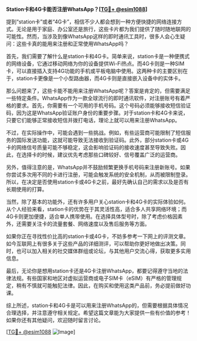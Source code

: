 **Station卡和4G卡能否注册WhatsApp？[[TG💪+ @esim1088](https://t.me/s/esim1088)]**

提到“station卡”或者“4G卡”，相信不少人都会想到一种方便快捷的网络连接方式。无论是用于家庭、办公室还是旅行，这些卡片都为我们提供了随时随地联网的可能性。然而，当涉及到像WhatsApp这样的即时通讯工具时，很多人会心生疑问：这些卡真的能用来注册和正常使用WhatsApp吗？

首先，我们需要了解什么是station卡和4G卡。简单来说，station卡是一种便携式的网络设备，它通过移动网络为你的设备提供Wi-Fi热点。而4G卡则是一种SIM卡，可以直接插入支持4G功能的手机或平板电脑中使用。这两种卡的主要区别在于，station卡更像是一个小型路由器，而4G卡则是直接嵌入设备中的实体卡。

那么问题来了，这些卡能不能用来注册WhatsApp呢？答案是肯定的，但需要满足一些特定条件。WhatsApp作为一款全球流行的即时通讯软件，对注册账号有着严格的要求。首先，你需要有一个可用的手机号码。这个号码必须能够接收短信验证码，因为这是WhatsApp验证账户身份的重要步骤。对于station卡和4G卡来说，只要它们能够正常接收短信并拨打电话，理论上就可以用来注册WhatsApp。

不过，在实际操作中，可能会遇到一些挑战。例如，有些运营商可能限制了短信服务的国际发送功能，这就可能导致无法接收到验证码。此外，部分station卡或4G卡的网络信号质量可能不够稳定，这会影响验证码的接收速度甚至导致失败。因此，在选择卡的时候，建议优先考虑那些口碑较好、信号覆盖广泛的运营商。

另外，值得注意的是，WhatsApp并不鼓励频繁更换手机号码来注册新账号。如果你尝试多次用不同的卡进行注册，可能会触发系统的安全机制，从而被限制登录。所以，在决定是否使用station卡或4G卡之前，最好先确认自己的需求以及是否有长期使用的打算。

当然，除了基本的功能外，还有许多用户关心station卡和4G卡的实际体验如何。从个人经验来看，station卡的优势在于其灵活性高，适合多人共享网络环境；而4G卡则更加便捷，适合单人携带使用。在选择具体型号时，除了考虑价格因素外，还需要关注卡的流量套餐、网络速度以及售后服务等方面。

如果你正在寻找性价比高的station卡或4G卡，不妨多参考一下网上的评测文章。如今互联网上有很多关于这些产品的详细测评，可以帮助你更好地做出决策。同时，也可以加入相关的社交媒体群组或论坛，与其他用户交流心得，获取更多实用信息。

最后，无论你是想用station卡还是4G卡注册WhatsApp，都要记得遵守当地的法律法规。有些国家和地区对虚拟运营商或电子SIM卡（eSIM）有严格的管理规定，稍有不慎就可能触犯法律。因此，在购买和使用这类产品前，务必提前做好功课。

综上所述，station卡和4G卡是可以用来注册WhatsApp的，但需要根据具体情况合理选择，并注意遵守相关规定。希望这篇文章能为大家提供一些有价值的参考！如果你还有其他疑问，欢迎随时留言讨论。

[[TG💪+ @esim1088](https://t.me/s/esim1088) ![Image](https://i.postimg.cc/4NQfJmqS/Snipaste-2025-05-13-00-14-12.png)]
